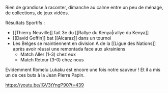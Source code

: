 Rien de grandiose à raconter, dimanche au calme entre un peu de ménage, de collections, de jeux vidéos.

Résultats Sportifs :
- [[Thierry Neuville]] fait 3e du [[Rallye du Kenya|rallye du Kenya]]
- [[David Goffin]] bat [[Alcaraz]] dans un tournoi
- Les Belges se maintiennent en division A de la [[Ligue des Nations]] après avoir réussi une remontada face aux ukrainiens 
	- Match Aller (1-3) chez eux
	- Match Retour (3-0) chez nous 

Evidemment Romelu Lukaku est encore une fois notre sauveur ! Et il a mis un de ces buts à la Jean Pierre Papin.

https://youtu.be/IGV3tYngP90?t=439



